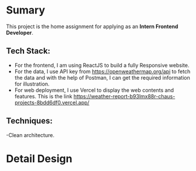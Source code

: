 # Sumary

This project is the home assignment for applying as an **Intern Frontend Developer**.

## Tech Stack:

- For the frontend, I am using ReactJS to build a fully Responsive website.
- For the data, I use API key from https://openweathermap.org/api to fetch the data and with the help of Postman, I can get the required information for illustration.
- For web deployment, I use Vercel to display the web contents and features. This is the link https://weather-report-b93lmx88r-chaus-projects-8bdd6df0.vercel.app/

## Techniques:

-Clean architecture.

# Detail Design
